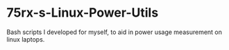 # 75rx-s-Linux-Power-Utils
Bash scripts I developed for myself, to aid in power usage measurement on linux laptops.
